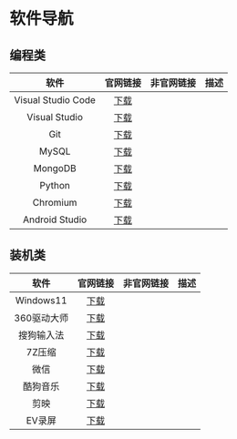 # 软件导航

## 编程类

|        软件        |                             官网链接                             | 非官网链接 | 描述 |
| :----------------: | :---------------------------------------------------------------: | :--------: | ---- |
| Visual Studio Code |            [下载](https://code.visualstudio.com/Download)            |            |      |
|   Visual Studio   |    [下载](https://visualstudio.microsoft.com/zh-hans/downloads/)    |            |      |
|        Git        |               [下载](https://git-scm.com/downloads/wi)               |            |      |
|       MySQL       |          [下载](https://dev.mysql.com/downloads/installer)          |            |      |
|      MongoDB      |        [下载](https://www.mongodb.com/try/download/communit)        |            |      |
|       Python       |              [下载](https://www.python.org/downloads/)              |            |      |
|      Chromium      | [下载](https://www.chromium.org/getting-involved/download-chromium/) |            |      |
|   Android Studio   |             [下载](https://developer.android.com/studio)             |            |      |

## 装机类

|    软件    |                             官网链接                             | 非官网链接 | 描述 |
| :---------: | :--------------------------------------------------------------: | :--------: | ---- |
|  Windows11  | [下载](https://www.microsoft.com/zh-cn/software-download/windows11) |            |      |
| 360驱动大师 |             [下载](https://dm.weishi.360.cn/home.html)             |            |      |
| 搜狗输入法 |              [下载](https://shurufa.sogou.com/windows)              |            |      |
|   7Z压缩   |                [下载](https://sparanoid.com/lab/7z/)                |            |      |
|    微信    |                    [下载](https://weixin.qq.com)                    |            |      |
|  酷狗音乐  |                    [下载](https://www.kugou.com)                    |            |      |
|    剪映    |                   [下载](https://www.capcut.cn/)                   |            |      |
|   EV录屏   |             [下载](https://www.ieway.cn/evcapture.htm)             |            |      |
